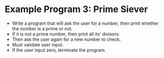 # Example Program 3: Prime Siever
- Write a program that will ask the user for a number, then print whether the number is a prime or not.
- If it is not a prime number, then print all its’ divisors.
- Then ask the user again for a new number to check.
- Must validate user input.
- If the user input zero, terminate the program.


